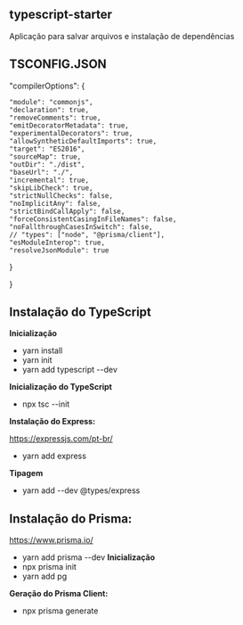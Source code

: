## typescript-starter
Aplicação para salvar arquivos e instalação de dependências

## TSCONFIG.JSON 

  "compilerOptions": {
  
    "module": "commonjs",
    "declaration": true,
    "removeComments": true,
    "emitDecoratorMetadata": true,
    "experimentalDecorators": true,
    "allowSyntheticDefaultImports": true,
    "target": "ES2016",
    "sourceMap": true,
    "outDir": "./dist",
    "baseUrl": "./",
    "incremental": true,
    "skipLibCheck": true,
    "strictNullChecks": false,
    "noImplicitAny": false,
    "strictBindCallApply": false,
    "forceConsistentCasingInFileNames": false,
    "noFallthroughCasesInSwitch": false,
    // "types": ["node", "@prisma/client"],
    "esModuleInterop": true,
    "resolveJsonModule": true
  }
  
}

## Instalação do TypeScript
**Inicialização**
* yarn install
* yarn init
* yarn add typescript --dev

**Inicialização do TypeScript**
* npx tsc --init

**Instalação do Express:**

https://expressjs.com/pt-br/
* yarn add express

**Tipagem**
* yarn add --dev @types/express

## Instalação do Prisma:
https://www.prisma.io/
* yarn add prisma --dev
**Inicialização**
* npx prisma init
* yarn add pg

**Geração do Prisma Client:**
* npx prisma generate





